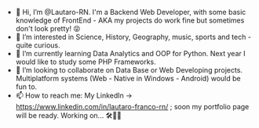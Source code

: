 - 👋 Hi, I’m @Lautaro-RN. I'm a Backend Web Developer, with some basic knowledge of FrontEnd - AKA my projects do work fine but sometimes don't look pretty! 😝
- 👀 I’m interested in Science, History, Geography, music, sports and tech - quite curious.
- 🌱 I’m currently learning Data Analytics and OOP for Python. Next year I would like to study some PHP Frameworks.
- 💞️ I’m looking to collaborate on Data Base or Web Developing projects. Multiplatform systems (Web - Native in Windows - Android) would be fun to.
- 📫 How to reach me: My LinkedIn -> https://www.linkedin.com/in/lautaro-franco-rn/ ; soon my portfolio page will be ready. Working on... 🛠️👷‍♂️

<!---
Lautaro-RN/Lautaro-RN is a ✨ special ✨ repository because its `README.md` (this file) appears on your GitHub profile.
You can click the Preview link to take a look at your changes.
--->
